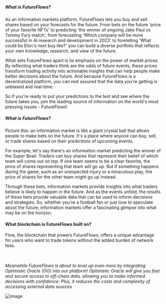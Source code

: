 <h5>What is FutureFlows?</h5>


As an information markets platform, FutureFlows lets you buy and sell shares based on your forecasts for the future. From bets on the future 'price of your favorite NFTs' to predicting 'the winner of ongoing Jake Paul vs Tommy Fury match', from forecasting 'Which company will be more successful in AI research and development in 2023' to foretelling 'What could be Elon's next buy like?' you can build a diverse portfolio that reflects your own knowledge, research, and view of the future.

What sets FutureFlows apart is its emphasis on the power of market prices. By reflecting what traders think are the odds of future events, these prices transform trading activity into actionable insights that can help people make better decisions about the future. And because FutureFlows is a decentralized platform, you can rest assured that the data you're getting is unbiased and real-time.

So if you're ready to put your predictions to the test and see where the future takes you, join the leading source of information on the world's most pressing issues - FutureFlows!

<h5>What is FutureFlows?</h5>
Picture this: an information market is like a giant crystal ball that allows people to make bets on the future. It's a place where anyone can buy, sell, or trade shares based on their predictions of upcoming events.

For example, let's say there's an information market predicting the winner of the Super Bowl. Traders can buy shares that represent their belief of which team will come out on top. If one team seems to be a clear favorite, the price of shares representing that team will go up. But if something happens during the game, such as an unexpected injury or a miraculous play, the price of shares for the other team might go up instead.

Through these bets, information markets provide insights into what traders believe is likely to happen in the future. And as the events unfold, the results of these bets provide valuable data that can be used to inform decisions and strategies. So, whether you're a football fan or just love to speculate about the future, information markets offer a fascinating glimpse into what may be on the horizon.

<h4>What blockchain is FutureFlows built on?</h4>
Flow, the blockchain that powers FutureFlows, offers a unique advantage for users who want to trade tokens without the added burden of network fees.
<br>
<br>
<br>


<i>Meanwhile FutureFlows is about to level up even more by integrating Optimistic Oracle (OO) into our platform!
Optimistic Oracle will give you fast and secure access to off-chain data, allowing you to make informed decisions with confidence. Plus, it reduces the costs and complexity of accessing external data sources</i>


![image](https://user-images.githubusercontent.com/55878940/221743617-37425da7-9702-43f2-84df-2794c8e4d7c2.png)
